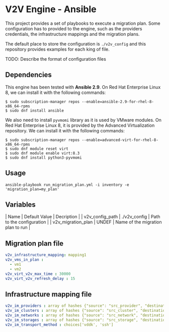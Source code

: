 V2V Engine - Ansible
====================

This project provides a set of playbooks to execute a migration plan. Some
configuration has to provided to the engine, such as the providers
credentials, the infrastructure mappings and the migration plans.

The default place to store the configuration is `./v2v_config` and this
repository provides examples for each king of file.

TODO: Describe the format of configuration files

Dependencies
------------

This engine has been tested with **Ansible 2.9**. On Red Hat Enterprise Linux 8,
we can install it with the following commands:

```
$ sudo subscription-manager repos --enable=ansible-2.9-for-rhel-8-x86_64-rpms
$ sudo dnf install ansible
```

We also need to install `pyvmomi` library as it is used by VMware modules.
On Red Hat Enterprise Linux 8, it is provided by the Advanced Virtualization
repository. We can install it with the following commands:

```
$ sudo subscription-manager repos --enable=advanced-virt-for-rhel-8-x86_64-rpms
$ sudo dnf module reset virt
$ sudo dnf module enable virt:8.3
$ sudo dnf install python3-pyvmomi
```

Usage
-----

```
ansible-playbook run_migration_plan.yml -i inventory -e 'migration_plan=my_plan'
```

Variables
---------

| Name | Default Value | Decription |
| v2v_config_path | ./v2v_config | Path to the configuration |
| v2v_migration_plan | UNDEF | Name of the migration plan to run |

Migration plan file
-------------------

```yaml
v2v_infrastructure_mapping: mapping1
v2v_vms_in_plan :
  - vm1
  - vm2
v2v_virt_v2v_max_time : 30000
v2v_virt_v2v_refresh_delay : 15
```

Infrastructure mapping file
---------------------------

```yaml
v2v_im_providers : array of hashes {"source": "src_provider", "destination": "dst_provider"}
v2v_im_clusters : array of hashes {"source": "src_cluster", "destination": "dst_cluster"}
v2v_im_networks : array of hashes {"source": "src_network", "destination": "dst_network"}
v2v_im_storages : array of hashes {"source": "src_storage", "destination": "dst_storage"}
v2v_im_transport_method : choices['vddk', 'ssh']
```


